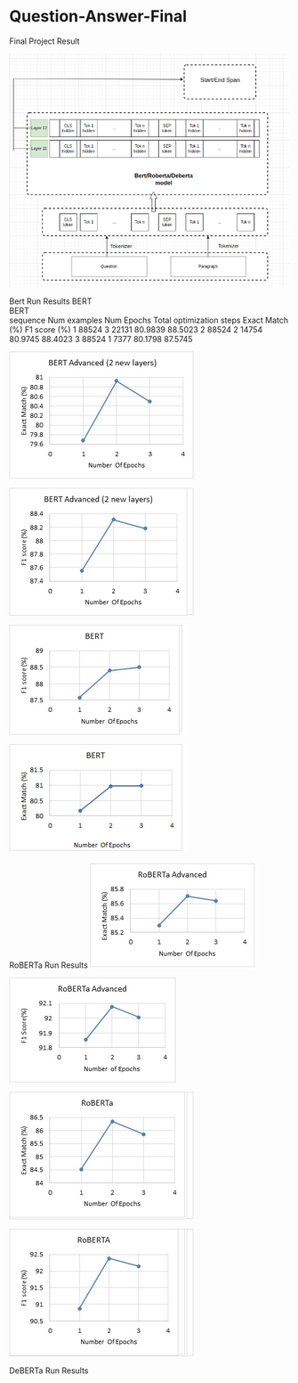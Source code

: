 # Question-Answer-Final
 Final Project Result
 
 ![This is an image](https://github.com/Ahmedashorit/Question-Answer-Final/blob/main/Code/images/Advanced-model.png)
 
 Bert Run Results
 BERT  
BERT  
sequence	Num examples	Num Epochs	Total optimization steps	Exact Match (%)	F1 score (%)
1	        88524	          3	       22131	                      80.9839	    88.5023
2	        88524	          2	       14754	                      80.9745	    88.4023
3	        88524	          1	       7377	                       80.1798	    87.5745


 ![This is an image](https://github.com/Ahmedashorit/Question-Answer-Final/blob/main/Code/images//BERTAdvanced-EM%25jpg.jpg)
 
 ![This is an image](https://github.com/Ahmedashorit/Question-Answer-Final//blob/main/Code/images/BERTAdvanced-F1%25jpg.jpg)
 
 ![This is an image](https://github.com/Ahmedashorit/Question-Answer-Final/blob/main/Code/images/BERTF1Score.jpg) 
 
 ![This is an image](https://github.com/Ahmedashorit/Question-Answer-Final/blob/main/Code/images/New%20Doc%202021-03-24%2018_46_18_1.jpg)
 
 RoBERTa Run Results
 ![This is an image](https://github.com/Ahmedashorit/Question-Answer-Final/blob/main/Code/images/RoBERTa-Advanced-EM%25.jpg)
 
 ![This is an image](https://github.com/Ahmedashorit/Question-Answer-Final/blob/main/Code/images/RoBERTa-Advanced-F1%25.jpg)
 
 ![This is an image](https://github.com/Ahmedashorit/Question-Answer-Final/blob/main/Code/images/RoBERTa-EM%25.jpg)
 
 ![This is an image](https://github.com/Ahmedashorit/Question-Answer-Final/blob/main/Code/images/RoBERTa-F1%25.jpg)
 
 DeBERTa Run Results
 
